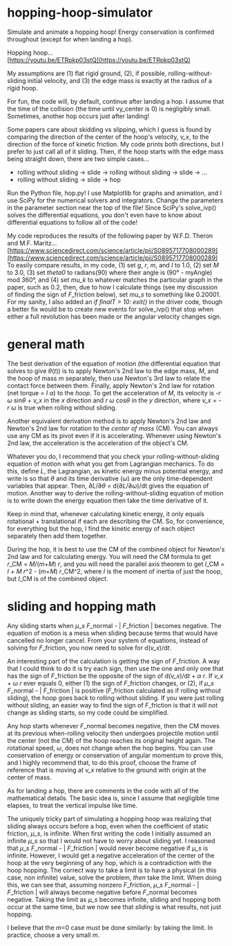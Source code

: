 # hopping-hoop-simulator
Simulate and animate a hopping hoop! Energy conservation is confirmed throughout (except for when landing a hop).

Hopping hoop...  
[https://youtu.be/ETRpkp03stQ](https://youtu.be/ETRpkp03stQ)

My assumptions are (1) flat rigid ground, (2), if possible, rolling-without-sliding initial velocity, and (3) the edge mass is exactly at the radius of a rigid hoop.

For fun, the code will, by default, continue after landing a hop. I assume that the time of the collision (the time until vy\_center is 0) is negligibly small. Sometimes, another hop occurs just after landing!

Some papers care about skidding vs slipping, which I guess is found by comparing the direction of the center of the hoop's velocity, *v\_x*, to the direction of the force of kinetic friction. My code prints both directions, but I prefer to just call all of it sliding. Then, if the hoop starts with the edge mass being straight down, there are two simple cases...
* rolling without sliding → slide → rolling without sliding → slide → ...
* rolling without sliding → slide → hop

Run the Python file, hop.py! I use Matplotlib for graphs and animation, and I use SciPy for the numerical solvers and integrators. Change the parameters in the parameter section near the top of the file! Since SciPy's solve\_ivp() solves the differential equations, you don't even have to know about differential equations to follow all of the code!

My code reproduces the results of the following paper by W.F.D. Theron and M.F. Maritz...  
[https://www.sciencedirect.com/science/article/pii/S0895717708000289](https://www.sciencedirect.com/science/article/pii/S0895717708000289)  
To easily compare results, in my code, (1) set *g*, *r*, *m*, and *I* to 1.0, (2) set *M* to 3.0, (3) set *theta0* to radians(90) where their angle is (90° - myAngle) mod 360°, and (4) set *mu\_k* to whatever matches the particular graph in the paper, such as 0.2, then, due to how I calculate things (see my discussion of finding the sign of *F*\_friction below), set *mu\_s* to something like 0.20001. For my sanity, I also added an *if finalT > 10: exit()* in the driver code, though a better fix would be to create new events for solve\_ivp() that stop when either a full revolution has been made or the angular velocity changes sign.

# general math
The best derivation of the equation of motion (the differential equation that solves to give *θ*(*t*)) is to apply Newton's 2nd law to the edge mass, *M*, and the hoop of mass *m* separately, then use Newton's 3rd law to relate the contact force between them. Finally, apply Newton's 2nd law for rotation (net torque = *I* *α*) to the *hoop*. To get the acceleration of *M*, its velocity is -*r* *ω* sin*θ* + *v\_x* in the *x* direction and *r* *ω* cos*θ* in the *y* direction, where *v\_x* = - *r* *ω* is true when rolling without sliding.

Another equivalent derivation method is to apply Newton's 2nd law and Newton's 2nd law for rotation to the *center of mass* (CM). You can always use any CM as its pivot even if it is accelerating. Whenever using Newton's 2nd law, the acceleration is the acceleration of the object's CM. 

Whatever you do, I recommend that you check your rolling-without-sliding equation of motion with what you get from Lagrangian mechanics. To do this, define *L*, the Lagrangian, as kinetic energy minus potential energy, and write is so that *θ* and its time derivative (*ω*) are the only time-dependent variables that appear. Then, ∂*L*/∂*θ* = d(∂*L*/∂*ω*)/dt gives the equation of motion. Another way to derive the rolling-without-sliding equation of motion is to write down the energy equation then take the time derivative of it.

Keep in mind that, whenever calculating kinetic energy, it only equals rotational + translational if each are describing the CM. So, for convenience, for everything but the hop, I find the kinetic energy of each object separately then add them together.

During the hop, it is best to use the CM of the combined object for Newton's 2nd law and for calculating energy. You will need the CM formula to get *r*\_CM = *M*/(*m*+*M*) *r*, and you will need the parallel axis theorem to get *I*\_CM = *I* + *M* *r*^2 - (*m*+*M*) *r*\_CM^2, where *I* is the moment of inertia of just the hoop, but *I*\_CM is of the combined object.

# sliding and hopping math
Any sliding starts when *μ*\_*s* *F*\_normal - | *F*\_friction | becomes negative. The equation of motion is a mess when sliding because terms that would have cancelled no longer cancel. From your system of equations, instead of solving for *F*\_friction, you now need to solve for d(*v\_x*)/d*t*.

An interesting part of the calculation is getting the sign of *F*\_friction. A way that I could think to do it is try each sign, then use the one and only one that has the sign of *F*\_friction be the opposite of the sign of d(*v\_x*)/d*t* + *α* *r*. If *v\_x* + *ω* *r* ever equals 0, either (1) the sign of *F*\_friction changes, or (2), if *μ*\_*s* *F*\_normal - | *F*\_friction | is positive (*F*\_friction calculated as if rolling without sliding), the hoop goes back to rolling without sliding. If you were just rolling without sliding, an easier way to find the sign of *F*\_friction is that it will not change as sliding starts, so my code could be simplified.

Any hop starts whenever *F*\_normal becomes negative, then the CM moves at its previous when-rolling velocity then undergoes projectile motion until the center (not the CM) of the hoop reaches its original height again. The rotational speed, *ω*, does not change when the hop begins. You can use conservation of energy or conservation of angular momentum to prove this, and I highly recommend that, to do this proof, choose the frame of reference that is moving at *v\_x* relative to the ground with origin at the center of mass.

As for landing a hop, there are comments in the code with all of the mathematical details. The basic idea is, since I assume that negligible time elapses, to treat the vertical impulse like time.

The uniquely tricky part of simulating a hopping hoop was realizing that sliding always occurs before a hop, even when the coefficient of static friction, *μ\_s*, is infinite. When first writing the code I initially assumed an infinite *μ\_s* so that I would not have to worry about sliding yet. I reasoned that *μ*\_*s* *F*\_normal - | *F*\_friction | would never become negative if *μ\_s* is infinite. However, I would get a negative acceleration of the center of the hoop at the very beginning of any hop, which is a contradiction with the hoop hopping. The correct way to take a limit is to have a physical (in this case, non infinite) value, solve the problem, *then* take the limit. When doing this, we can see that, assuming nonzero *F*\_friction, *μ*\_*s* *F*\_normal - | *F*\_friction | will always become negative before *F*\_normal becomes negative. Taking the limit as *μ\_s* becomes infinite, sliding and hopping both occur at the same time, but we now see that *sliding* is what results, not just hopping.

I believe that the *m*=0 case must be done similarly: by taking the limit. In practice, choose a very small *m*.

